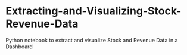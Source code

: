 # Extracting-and-Visualizing-Stock-Revenue-Data
Python notebook to extract and visualize Stock and Revenue Data in a Dashboard
